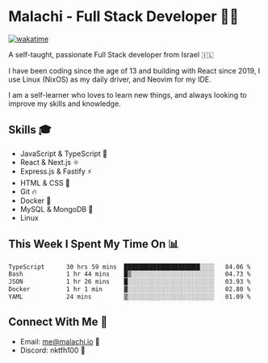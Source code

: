 # Malachi - Full Stack Developer 🚀🔥
[![wakatime](https://wakatime.com/badge/user/112ec769-e669-4b78-a46f-cf4343930741.svg)](https://wakatime.com/@112ec769-e669-4b78-a46f-cf4343930741)

A self-taught, passionate Full Stack developer from Israel 🇮🇱

I have been coding since the age of 13 and building with React since 2019, I use Linux (NixOS) as my daily driver, and Neovim for my IDE.

I am a self-learner who loves to learn new things, and always looking to improve my skills and knowledge.

## Skills 🎓
- JavaScript & TypeScript 💎
- React & Next.js ⚛️
- Express.js & Fastify ⚡️
- HTML & CSS 🎨
- Git 🔥
- Docker 🐳
- MySQL & MongoDB 💾
- Linux

## This Week I Spent My Time On 📊
<!--START_SECTION:waka-->

```txt
TypeScript      30 hrs 59 mins  █████████████████████░░░░   84.06 %
Bash            1 hr 44 mins    █▒░░░░░░░░░░░░░░░░░░░░░░░   04.73 %
JSON            1 hr 26 mins    █░░░░░░░░░░░░░░░░░░░░░░░░   03.93 %
Docker          1 hr 1 min      ▓░░░░░░░░░░░░░░░░░░░░░░░░   02.80 %
YAML            24 mins         ▒░░░░░░░░░░░░░░░░░░░░░░░░   01.09 %
```

<!--END_SECTION:waka-->


## Connect With Me 📱
- Email: me@malachi.io 📧
- Discord: nktfh100 👾

